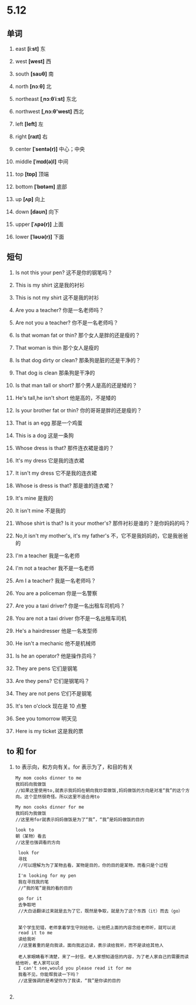 # 5.12

## 单词

1. east **[iːst]** 东

2. west **[west]** 西

3. south **[saʊθ]** 南

4. north **[nɔːθ]** 北

5. northeast **[ˌnɔːθˈiːst]** 东北

6. northwest **[,nɔ:θ'west]** 西北

7. left **[left]** 左

8. right **[raɪt]** 右

9. center **[ˈsentə(r)]** 中心；中央

10. middle **[ˈmɪd(ə)l]** 中间

11. top **[tɒp]** 顶端

12. bottom **[ˈbɒtəm]** 底部

13. up **[ʌp]** 向上

14. down **[daʊn]** 向下

15. upper **[ˈʌpə(r)]** 上面

16. lower **[ˈləʊə(r)]** 下面

## 短句

1. Is not this your pen?
   这不是你的钢笔吗？

2. This is my shirt
   这是我的衬衫

3. This is not my shirt
   这不是我的衬衫

4. Are you a teacher?
   你是一名老师吗？

5. Are not you a teacher?
   你不是一名老师吗？

6. Is that woman fat or thin?
   那个女人是胖的还是瘦的？

7. That woman is thin
   那个女人是瘦的

8. Is that dog dirty or clean?
   那条狗是脏的还是干净的？

9. That dog is clean
   那条狗是干净的

10. Is that man tall or short?
    那个男人是高的还是矮的？

11. He's tall,he isn't short
    他是高的，不是矮的

12. Is your brother fat or thin?
    你的哥哥是胖的还是瘦的？

13. That is an egg
    那是一个鸡蛋

14. This is a dog
    这是一条狗

15. Whose dress is that?
    那件连衣裙是谁的？

16. It's my dress
    它是我的连衣裙

17. It isn't my dress
    它不是我的连衣裙

18. Whose is dress is that?
    那是谁的连衣裙？

19. It's mine
    是我的

20. It isn't mine
    不是我的

21. Whose shirt is that? Is it your mother's?
    那件衬衫是谁的？是你妈妈的吗？

22. No,it isn't my mother's, it's my father's
    不，它不是我妈妈的，它是我爸爸的

23. I'm a teacher
    我是一名老师

24. I'm not a teacher
    我不是一名老师

25. Am I a teacher?
    我是一名老师吗？

26. You are a policeman
    你是一名警察

27. Are you a taxi driver?
    你是一名出租车司机吗？

28. You are not a taxi driver
    你不是一名出租车司机

29. He's a hairdresser
    他是一名发型师

30. He isn't a mechanic
    他不是机械师

31. Is he an operator?
    他是操作员吗？

32. They are pens
    它们是钢笔

33. Are they pens?
    它们是钢笔吗？

34. They are not pens
    它们不是钢笔

35. It's ten o'clock
    现在是 10 点整

36. See you tomorrow
    明天见

37. Here is my ticket
    这是我的票

## to 和 for

1. to 表示向，和方向有关。for 表示为了，和目的有关

   ```
   My mom cooks dinner to me
   我妈妈向我做饭
   //如果这里使用to,就表示我妈妈在朝向我炒菜做饭,妈妈做饭的方向是对准“我”的这个方向。这个显然很奇怪。所以这里不适合用to

   My mon cooks dinner for me
   我妈妈为我做饭
   //这里用for就表示妈妈做饭是为了“我”，“我”是妈妈做饭的目的

   look to
   朝（某物）看去
   //这里也强调看的方向

    look for
    寻找
    //可以理解为为了某物去看，某物是目的，你的目的是某物，而看只是个过程

    I'm looking for my pen
    我在寻找我的笔
    //“我的笔”是我的看的目的

    go for it
    去争取吧
    //大白话翻译过来就是去为了它，既然是争取，就是为了这个东西（it）而去（go）


    某个学生犯错，老师拿着学生守则给他，让他把上面的内容念给老师听，就可以说
    read it to me
    读给我听
    //这里着重的是向我读，面向我这边读，表示读给我听，而不是读给其他人

    老人家眼睛看不清楚，来了一封信，老人家想知道信的内容，为了老人家自己的需要而读给他听，老人家可以说
    I can't see,would you please read it for me
    我看不见，你能帮我读一下吗？
    //这里强调的是希望你为了我读，“我”是你读的目的


   ```

2.
